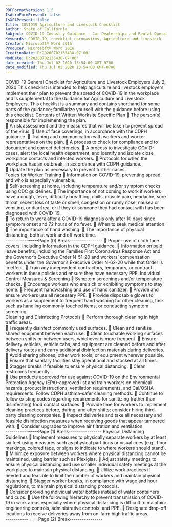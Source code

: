 ```yaml
---
PDFFormatVersion: 1.5
IsAcroFormPresent: false
IsXFAPresent: false
Title: COVID19 Agriculture and Livestock Checklist
Author: State of California
Subject: COVID-19 Industry Guidance - Car Dealerships and Rental Operators
Keywords: COVID-19, checklist coronavirus, Agriculture and Livestock
Creator: Microsoft® Word 2016
Producer: Microsoft® Word 2016
CreationDate: D:20200702135430-07'00'
ModDate: D:20200702135430-07'00'
date_created: Thu Jul 02 2020 13:54:00 GMT-0700
date_modified: Thu Jul 02 2020 13:54:00 GMT-0700
---
```

 
COVID-19 General Checklist 
for Agriculture and Livestock Employers 
July 2, 2020 
This checklist is intended to help agriculture and livestock employers implement their plan to 
prevent the spread of COVID-19 in the workplace and is supplemental to the Guidance for 
Agriculture and Livestock Employers. This checklist is a summary and contains shorthand for some 
parts of the guidance; familiarize yourself with the guidance before using this checklist. 
Contents of Written Worksite Specific Plan 
 The person(s) responsible for implementing the plan.  
 A risk assessment and the measures that will be taken to prevent spread of the 
virus. 
 Use of face coverings, in accordance with the CDPH guidance. 
 Training and communication with workers and worker representatives on the 
plan. 
 A process to check for compliance and to document and correct deficiencies. 
 A process to investigate COVID-cases, alert the local health department, and 
identify and isolate close workplace contacts and infected workers. 
 Protocols for when the workplace has an outbreak, in accordance with CDPH 
guidance.  
 Update the plan as necessary to prevent further cases.     
Topics for Worker Training 
 Information on COVID-19, preventing spread, and who is especially vulnerable.  
 Self-screening at home, including temperature and/or symptom checks using 
CDC guidelines. 
 The importance of not coming to work if workers have a cough, fever, difficulty 
breathing, chills, muscle pain, headache, sore throat, recent loss of taste or smell, 
congestion or runny nose, nausea or vomiting, or diarrhea, or if they or someone 
they had contact with has been diagnosed with COVID-19.  
 To return to work after a COVID-19 diagnosis only after 10 days since symptom 
onset and 72 hours of no fever. 
 When to seek medical attention. 
 The importance of hand washing. 
 The importance of physical distancing, both at work and off work time.  
----------------Page (0) Break----------------
 Proper use of cloth face covers, including information in the CDPH guidance. 
 Information on paid leave benefits, including the Families First Coronavirus 
Response Act and the Governor’s Executive Order N-51-20 and workers’ 
compensation benefits under the Governor’s Executive Order N-62-20 while that 
Order is in effect. 
 Train any independent contractors, temporary, or contract workers in these 
policies and ensure they have necessary PPE. 
Individual Control Measures & Screening 
 Symptom screenings and/or temperature checks. 
 Encourage workers who are sick or exhibiting symptoms to stay home. 
 Frequent handwashing and use of hand sanitizer. 
 Provide and ensure workers use all necessary PPE. 
 Provide disposable gloves to workers as a supplement to frequent hand washing 
for other cleaning, task such as handling commonly touched items, or 
conducting symptom screening.  
Cleaning and Disinfecting Protocols 
 Perform thorough cleaning in high traffic areas.  
 Frequently disinfect commonly used surfaces. 
 Clean and sanitize shared equipment between each use. 
 Clean touchable working surfaces between shifts or between users, whichever is 
more frequent. 
 Ensure delivery vehicles, vehicle cabs, and equipment are cleaned before and 
after delivery routes and carry additional disinfection materials during deliveries. 
 Avoid sharing phones, other work tools, or equipment wherever possible. 
 Ensure that sanitary facilities stay operational and stocked at all times.  
 Stagger breaks if feasible to ensure physical distancing. 
 Clean restrooms frequently.  
 Use products approved for use against COVID-19 on the Environmental Protection 
Agency (EPA)-approved list and train workers on chemical hazards, product 
instructions, ventilation requirements, and Cal/OSHA requirements. Follow CDPH 
asthma-safer cleaning methods. 
 Continue to follow existing codes regarding requirements for sanitizing (rather 
than disinfecting) food contact surfaces. 
 Provide time for workers to implement cleaning practices before, during, and 
after shifts; consider hiring third-party cleaning companies. 
 Inspect deliveries and take all necessary and feasible disinfection measures when 
receiving goods that appear tampered with. 
 Consider upgrades to improve air filtration and ventilation.  
----------------Page (1) Break----------------
Physical Distancing Guidelines 
 Implement measures to physically separate workers by at least six feet using 
measures such as physical partitions or visual cues (e.g., floor markings, colored 
tape, or signs to indicate to where workers should stand). 
 Minimize exposure between workers where physical distancing cannot be 
maintained, using barrier such as Plexiglas. 
 Adjust safety meetings to ensure physical distancing and use smaller individual 
safety meetings at the workplace to maintain physical distancing. 
 Utilize work practices if needed and feasible to limit the number of workers and 
maintain physical distancing. 
 Stagger worker breaks, in compliance with wage and hour regulations, to 
maintain physical distancing protocols.  
 Consider providing individual water bottles instead of water containers and cups. 
 Use the following hierarchy to prevent transmission of COVID-19 in work areas 
especially where physical distancing is difficult to maintain: engineering controls, 
administrative controls, and PPE. 
 Designate drop-off locations to receive deliveries away from on-farm high traffic 
areas.  
----------------Page (2) Break----------------
